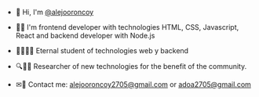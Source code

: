 * 👋 Hi, I'm [@alejooroncoy](https://github.com/alejooroncoy)

* 👨‍💻 I'm frontend developer with technologies HTML, CSS, Javascript, React and backend developer with Node.js 

* 👨‍🎓👨‍💻 Eternal student of technologies web y backend

* 🔍👨‍💻 Researcher of new technologies for the benefit of the community.

* ✉🤠 Contact me: <a href="mailto:alejooroncoy2705@gmail.com?Subject=Alejo,%20I%20want%20work%20with%20you!" target="_blank">alejooroncoy2705@gmail.com</a> or <a href="mailto:adoa2705@gmail.com?Subject=Alejo,%20I%20want%20work%20with%20you!" target="_blank">adoa2705@gmail.com</a>
